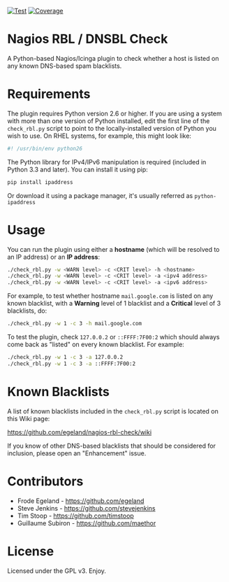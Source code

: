 [![Test](https://github.com/github/docs/actions/workflows/test.yml/badge.svg)](https://github.com/egeland/nagios-rbl-check/actions)
[![Coverage](https://coveralls.io/repos/github/egeland/nagios-rbl-check/badge.svg?branch=master)](https://coveralls.io/github/egeland/nagios-rbl-check?branch=master)
# Nagios RBL / DNSBL Check

A Python-based Nagios/Icinga plugin to check whether a host is listed on any known 
DNS-based spam blacklists.

# Requirements

The plugin requires Python version 2.6 or higher. If you are using a system with 
more than one version of Python installed, edit the first line of the `check_rbl.py` 
script to point to the locally-installed version of Python you wish to use. On RHEL 
systems, for example, this might look like:

```bash
#! /usr/bin/env python26
```

The Python library for IPv4/IPv6 manipulation is required (included in Python 3.3 
and later). You can install it using pip:

```bash
pip install ipaddress
```

Or download it using a package manager, it's usually referred as `python-ipaddress`

# Usage

You can run the plugin using either a **hostname** (which will be resolved to an 
IP address) or an **IP address**:

```bash
./check_rbl.py -w <WARN level> -c <CRIT level> -h <hostname>
./check_rbl.py -w <WARN level> -c <CRIT level> -a <ipv4 address>
./check_rbl.py -w <WARN level> -c <CRIT level> -a <ipv6 address>
```

For example, to test whether hostname `mail.google.com` is listed on any known blacklist, 
with a **Warning** level of 1 blacklist and a **Critical** level of 3 blacklists, do:

```bash
./check_rbl.py -w 1 -c 3 -h mail.google.com
```

To test the plugin, check `127.0.0.2` or `::FFFF:7F00:2` which should always come 
back as "listed" on every known blacklist. For example:

```bash
./check_rbl.py -w 1 -c 3 -a 127.0.0.2
./check_rbl.py -w 1 -c 3 -a ::FFFF:7F00:2
```

# Known Blacklists

A list of known blacklists included in the `check_rbl.py` script is located on 
this Wiki page:

https://github.com/egeland/nagios-rbl-check/wiki

If you know of other DNS-based blacklists that should be considered for inclusion, 
please open an "Enhancement" issue.

# Contributors

*   Frode Egeland - https://github.com/egeland
*   Steve Jenkins - https://github.com/stevejenkins
*   Tim Stoop - https://github.com/timstoop
*   Guillaume Subiron - https://github.com/maethor

# License

Licensed under the GPL v3. Enjoy.
